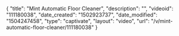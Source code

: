 {
    "title": "Mint Automatic Floor Cleaner",
    "description": "",
    "videoid": "111180038",
    "date_created": "1502923737",
    "date_modified": "1504247458",
    "type": "captivate",
    "layout": "video",
    "url": "\/v\/mint-automatic-floor-cleaner\/111180038"
}